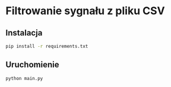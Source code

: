 # Filtrowanie sygnału z pliku CSV

## Instalacja
```bash
pip install -r requirements.txt
```

## Uruchomienie
```bash
python main.py
```
